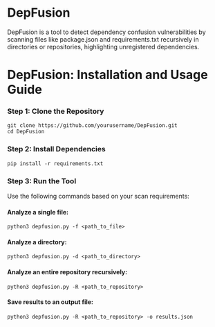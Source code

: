 # DepFusion
DepFusion is a tool to detect dependency confusion vulnerabilities by scanning files like package.json and requirements.txt recursively in directories or repositories, highlighting unregistered dependencies.

# DepFusion: Installation and Usage Guide

### Step 1: Clone the Repository

```
git clone https://github.com/yourusername/DepFusion.git
cd DepFusion
```

### Step 2: Install Dependencies

`pip install -r requirements.txt`

### Step 3: Run the Tool
Use the following commands based on your scan requirements:

#### Analyze a single file:

`python3 depfusion.py -f <path_to_file>`

#### Analyze a directory:

`python3 depfusion.py -d <path_to_directory>`

#### Analyze an entire repository recursively:

`python3 depfusion.py -R <path_to_repository>`

#### Save results to an output file:

`python3 depfusion.py -R <path_to_repository> -o results.json`

